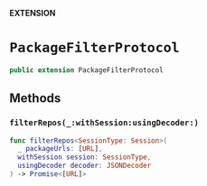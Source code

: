 **EXTENSION**

# `PackageFilterProtocol`
```swift
public extension PackageFilterProtocol
```

## Methods
### `filterRepos(_:withSession:usingDecoder:)`

```swift
func filterRepos<SessionType: Session>(
  _ packageUrls: [URL],
  withSession session: SessionType,
  usingDecoder decoder: JSONDecoder
) -> Promise<[URL]>
```
